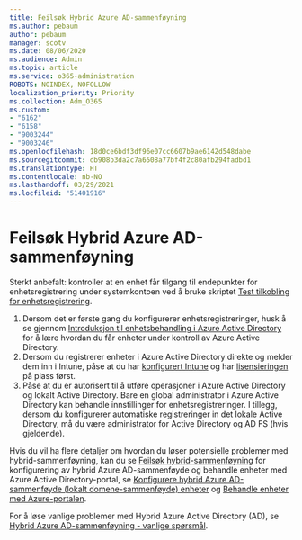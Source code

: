 ```yaml
---
title: Feilsøk Hybrid Azure AD-sammenføyning
ms.author: pebaum
author: pebaum
manager: scotv
ms.date: 08/06/2020
ms.audience: Admin
ms.topic: article
ms.service: o365-administration
ROBOTS: NOINDEX, NOFOLLOW
localization_priority: Priority
ms.collection: Adm_O365
ms.custom:
- "6162"
- "6158"
- "9003244"
- "9003246"
ms.openlocfilehash: 18d0ce6bdf3df96e07cc6607b9ae6142d548dabe
ms.sourcegitcommit: db908b3da2c7a6508a77bf4f2c80afb294fadbd1
ms.translationtype: HT
ms.contentlocale: nb-NO
ms.lasthandoff: 03/29/2021
ms.locfileid: "51401916"
---
```

# <a name="troubleshoot-hybrid-azure-ad-join"></a>Feilsøk Hybrid Azure AD-sammenføyning

Sterkt anbefalt: kontroller at en enhet får tilgang til endepunkter for enhetsregistrering under systemkontoen ved å bruke skriptet [Test tilkobling for enhetsregistrering](https://docs.microsoft.com/samples/azure-samples/testdeviceregconnectivity/testdeviceregconnectivity/).

1. Dersom det er første gang du konfigurerer enhetsregistreringer, husk å se gjennom [Introduksjon til enhetsbehandling i Azure Active Directory](https://docs.microsoft.com/samples/azure-samples/testdeviceregconnectivity/testdeviceregconnectivity/) for å lære hvordan du får enheter under kontroll av Azure Active Directory.
1. Dersom du registrerer enheter i Azure Active Directory direkte og melder dem inn i Intune, påse at du har [konfigurert Intune](https://docs.microsoft.com/mem/intune/enrollment/device-enrollment?WT.mc_id=Portal-Microsoft_Azure_Support) og har [lisensieringen](https://docs.microsoft.com/mem/intune/fundamentals/licenses-assign?WT.mc_id=Portal-Microsoft_Azure_Support) på plass først.
1. Påse at du er autorisert til å utføre operasjoner i Azure Active Directory og lokalt Active Directory. Bare en global administrator i Azure Active Directory kan behandle innstillinger for enhetsregistreringer. I tillegg, dersom du konfigurerer automatiske registreringer in det lokale Active Directory, må du være administrator for Active Directory og AD FS (hvis gjeldende).

Hvis du vil ha flere detaljer om hvordan du løser potensielle problemer med hybrid-sammenføyning, kan du se [Feilsøk hybrid-sammenføyning](https://docs.microsoft.com/azure/active-directory/devices/troubleshoot-hybrid-join-windows-current) for konfigurering av hybrid Azure AD-sammenføyde og behandle enheter med Azure Active Directory-portal, se [Konfigurere hybrid Azure AD-sammenføyde (lokalt domene-sammenføyde) enheter](https://docs.microsoft.com/azure/active-directory/devices/hybrid-azuread-join-plan?WT.mc_id=Portal-Microsoft_Azure_Support) og [Behandle enheter med Azure-portalen](https://docs.microsoft.com/azure/active-directory/devices/device-management-azure-portal?WT.mc_id=Portal-Microsoft_Azure_Support).

For å løse vanlige problemer med Hybrid Azure Active Directory (AD), se [Hybrid Azure AD-sammenføyning - vanlige spørsmål](https://docs.microsoft.com/azure/active-directory/devices/faq#hybrid-azure-ad-join-faq).
